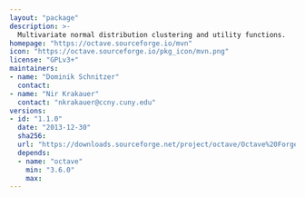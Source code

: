 ```yaml
---
layout: "package"
description: >-
  Multivariate normal distribution clustering and utility functions.
homepage: "https://octave.sourceforge.io/mvn"
icon: "https://octave.sourceforge.io/pkg_icon/mvn.png"
license: "GPLv3+"
maintainers:
- name: "Dominik Schnitzer"
  contact:
- name: "Nir Krakauer"
  contact: "nkrakauer@ccny.cuny.edu"
versions:
- id: "1.1.0"
  date: "2013-12-30"
  sha256:
  url: "https://downloads.sourceforge.net/project/octave/Octave%20Forge%20Packages/Individual%20Package%20Releases/mvn-1.1.0.tar.gz"
  depends:
  - name: "octave"
    min: "3.6.0"
    max:
---
```


